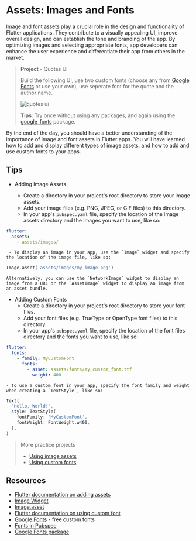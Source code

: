 # Assets: Images and Fonts

Image and font assets play a crucial role in the design and functionality of Flutter applications. They contribute to a visually appealing UI, improve overall design, and can establish the tone and branding of the app. By optimizing images and selecting appropriate fonts, app developers can enhance the user experience and differentiate their app from others in the market.

> **Project** - Quotes UI
>
> Build the following UI, use two custom fonts (choose any from [Google Fonts](https://fonts.google.com) or use your own), use seperate font for the quote and the author name.
> 
> <img src="https://github.com/lohanidamodar/flutter_ui_challenges/raw/master/screenshots/quotes1.png" alt="quotes ui" />
> 
> **Tips**: Try once without using any packages, and again using the [google_fonts](https://pub.dev/packages/google_fonts) package.

By the end of the day, you should have a better understanding of the importance of image and font assets in Flutter apps. You will have learned how to add and display different types of image assets, and how to add and use custom fonts to your apps.

## Tips

- Adding Image Assets

  - Create a directory in your project's root directory to store your image assets.
  - Add your image files (e.g. PNG, JPEG, or GIF files) to this directory.
  - In your app's `pubspec.yaml` file, specify the location of the image assets directory and the images you want to use, like so:

```yaml
flutter:
  assets:
    - assets/images/
```

     - To display an image in your app, use the `Image` widget and specify the location of the image file, like so:

```dart
Image.asset('assets/images/my_image.png')
```

    Alternatively, you can use the `NetworkImage` widget to display an image from a URL or the `AssetImage` widget to display an image from an asset bundle.

- Adding Custom Fonts
    - Create a directory in your project's root directory to store your font files.
    - Add your font files (e.g. TrueType or OpenType font files) to this directory.
    - In your app's `pubspec.yaml` file, specify the location of the font files directory and the fonts you want to use, like so:

```yaml
flutter:
  fonts:
    - family: MyCustomFont
      fonts:
        - asset: assets/fonts/my_custom_font.ttf
          weight: 400
```

    - To use a custom font in your app, specify the font family and weight when creating a `TextStyle`, like so:

```dart
Text(
  'Hello, World!',
  style: TextStyle(
    fontFamily: 'MyCustomFont',
    fontWeight: FontWeight.w400,
  ),
)
```

> More practice projects
>
> - [Using image assets](https://masterflutter.appwriters.dev/ch08-assets/ls01-images)
> - [Using custom fonts](https://masterflutter.appwriters.dev/ch08-assets/ls02-fonts)
> 

## Resources

- [Flutter documentation on adding assets](https://flutter.dev/docs/development/ui/assets-and-images)
- [Image Widget](https://api.flutter.dev/flutter/widgets/Image-class.html)
- [Image.asset](https://api.flutter.dev/flutter/widgets/Image/Image.asset.html)
- [Flutter documentation on using custom font](https://docs.flutter.dev/cookbook/design/fonts)
- [Google Fonts](https://fonts.google.com/) - free custom fonts
- [Fonts in Pubspec](https://docs.flutter.dev/cookbook/design/fonts#2-declare-the-font-in-the-pubspec)
- [Google Fonts package](https://pub.dev/packages/google_fonts)
